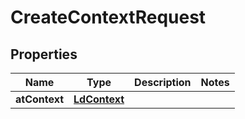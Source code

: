 

# CreateContextRequest


## Properties

| Name | Type | Description | Notes |
|------------ | ------------- | ------------- | -------------|
|**atContext** | [**LdContext**](LdContext.md) |  |  |




